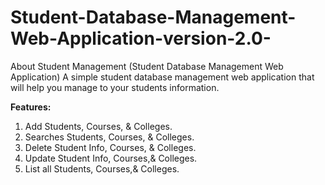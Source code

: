 # Student-Database-Management-Web-Application-version-2.0-


About Student Management
(Student Database Management Web Application)
A simple student database management web application that will help you manage to your students information.

**Features:** 
1. Add Students, Courses, & Colleges. 
2. Searches Students, Courses, & Colleges.
3. Delete Student Info, Courses, & Colleges.
4. Update Student Info, Courses,& Colleges. 
5. List all Students, Courses,& Colleges.

